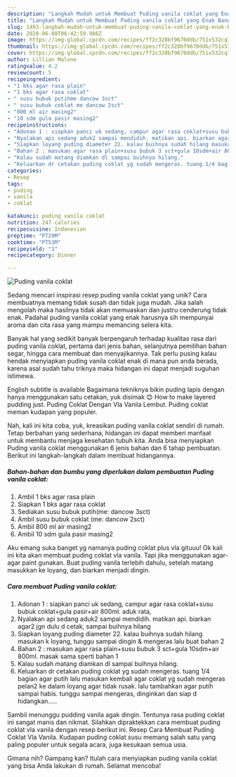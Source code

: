 ```yaml
---
description: "Langkah Mudah untuk Membuat Puding vanila coklat yang Enak Banget"
title: "Langkah Mudah untuk Membuat Puding vanila coklat yang Enak Banget"
slug: 1493-langkah-mudah-untuk-membuat-puding-vanila-coklat-yang-enak-banget
date: 2020-06-08T06:42:59.986Z
image: https://img-global.cpcdn.com/recipes/ff2c328bf9670ddb/751x532cq70/puding-vanila-coklat-foto-resep-utama.jpg
thumbnail: https://img-global.cpcdn.com/recipes/ff2c328bf9670ddb/751x532cq70/puding-vanila-coklat-foto-resep-utama.jpg
cover: https://img-global.cpcdn.com/recipes/ff2c328bf9670ddb/751x532cq70/puding-vanila-coklat-foto-resep-utama.jpg
author: Lillian Malone
ratingvalue: 4.2
reviewcount: 5
recipeingredient:
- "1 bks agar rasa plain"
- "1 bks agar rasa coklat"
- " susu bubuk putihme dancow 3sct"
- " susu bubuk coklat me dancow 2sct"
- "800 ml air masing2"
- "10 sdm gula pasir masing2"
recipeinstructions:
- "Adonan 1 : siapkan panci uk sedang, campur agar rasa coklat+susu bubuk coklat+gula pasir+air 800ml. aduk rata,"
- "Nyalakan api sedang aduk2 sampai mendidih. matikan api. biarkan agar2 jgn dulu d cetak, sampai buihnya hilang"
- "Siapkan loyang puding diameter 22. kalau buihnya sudah hilang masukan k loyang, tunggu sampai dingin &amp; mengeras lalu buat bahan 2"
- "Bahan 2 : masukan agar rasa plain+susu bubuk 3 sct+gula 10sdm+air 800ml. masak sama sperti bahan 1"
- "Kalau sudah matang diamkan dl sampai buihnya hilang."
- "Keluarkan dr cetakan puding coklat yg sudah mengeras. tuang 1/4 bagian agar putih lalu masukan kembali agar coklat yg sudah mengeras pelan2 ke dalam loyang agar tidak rusak. lalu tambahkan agar putih sampai habis. tunggu sampai mengeras, dinginkan dan siap d hidangkan....."
categories:
- Resep
tags:
- puding
- vanila
- coklat

katakunci: puding vanila coklat 
nutrition: 247 calories
recipecuisine: Indonesian
preptime: "PT29M"
cooktime: "PT53M"
recipeyield: "1"
recipecategory: Dinner

---
```



![Puding vanila coklat](https://img-global.cpcdn.com/recipes/ff2c328bf9670ddb/751x532cq70/puding-vanila-coklat-foto-resep-utama.jpg)

Sedang mencari inspirasi resep puding vanila coklat yang unik? Cara membuatnya memang tidak susah dan tidak juga mudah. Jika salah mengolah maka hasilnya tidak akan memuaskan dan justru cenderung tidak enak. Padahal puding vanila coklat yang enak harusnya sih mempunyai aroma dan cita rasa yang mampu memancing selera kita.

Banyak hal yang sedikit banyak berpengaruh terhadap kualitas rasa dari puding vanila coklat, pertama dari jenis bahan, selanjutnya pemilihan bahan segar, hingga cara membuat dan menyajikannya. Tak perlu pusing kalau hendak menyiapkan puding vanila coklat enak di mana pun anda berada, karena asal sudah tahu triknya maka hidangan ini dapat menjadi suguhan istimewa.

English subtitle is available Bagaimana tekniknya bikin puding lapis dengan hanya menggunakan satu cetakan, yuk disimak 😊 How to make layered pudding just. Puding Coklat Dengan Vla Vanila Lembut. Puding coklat meman kudapan yang populer.


Nah, kali ini kita coba, yuk, kreasikan puding vanila coklat sendiri di rumah. Tetap berbahan yang sederhana, hidangan ini dapat memberi manfaat untuk membantu menjaga kesehatan tubuh kita. Anda bisa menyiapkan Puding vanila coklat menggunakan 6 jenis bahan dan 6 tahap pembuatan. Berikut ini langkah-langkah dalam membuat hidangannya.

<!--inarticleads1-->

##### Bahan-bahan dan bumbu yang diperlukan dalam pembuatan Puding vanila coklat:

1. Ambil 1 bks agar rasa plain
1. Siapkan 1 bks agar rasa coklat
1. Sediakan  susu bubuk putih(me: dancow 3sct)
1. Ambil  susu bubuk coklat (me: dancow 2sct)
1. Ambil 800 ml air masing2
1. Ambil 10 sdm gula pasir masing2


Aku emang suka banget yg namanya puding coklat plus vla gituuu! Ok kali ini kita akan membuat puding coklat vla vanila. Tapi jika menggunakan agar-agar paint gunakan. Buat puding vanila terlebih dahulu, setelah matang masukkan ke loyang, dan biarkan menjadi dingin. 

<!--inarticleads2-->

##### Cara membuat Puding vanila coklat:

1. Adonan 1 : siapkan panci uk sedang, campur agar rasa coklat+susu bubuk coklat+gula pasir+air 800ml. aduk rata,
1. Nyalakan api sedang aduk2 sampai mendidih. matikan api. biarkan agar2 jgn dulu d cetak, sampai buihnya hilang
1. Siapkan loyang puding diameter 22. kalau buihnya sudah hilang masukan k loyang, tunggu sampai dingin &amp; mengeras lalu buat bahan 2
1. Bahan 2 : masukan agar rasa plain+susu bubuk 3 sct+gula 10sdm+air 800ml. masak sama sperti bahan 1
1. Kalau sudah matang diamkan dl sampai buihnya hilang.
1. Keluarkan dr cetakan puding coklat yg sudah mengeras. tuang 1/4 bagian agar putih lalu masukan kembali agar coklat yg sudah mengeras pelan2 ke dalam loyang agar tidak rusak. lalu tambahkan agar putih sampai habis. tunggu sampai mengeras, dinginkan dan siap d hidangkan.....


Sambil menunggu pudding vanila agak dingin. Tentunya rasa puding coklat ini sangat manis dan nikmat. Silahkan dipraktekkan cara membuat puding coklat vla vanila dengan resep berikut ini. Resep Cara Membuat Puding Coklat Vla Vanila. Kudapan puding coklat susu memang salah satu yang paling populer untuk segala acara, juga kesukaan semua usia. 

Gimana nih? Gampang kan? Itulah cara menyiapkan puding vanila coklat yang bisa Anda lakukan di rumah. Selamat mencoba!
